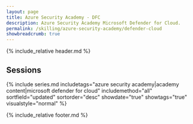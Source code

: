 ```yaml
---
layout: page
title: Azure Security Academy - DFC
description: Azure Security Academy Microsoft Defender for Cloud.
permalink: /skilling/azure-security-academy/defender-cloud
showbreadcrumb: true
---
```


{% include_relative header.md %}

## Sessions

{% include series.md 
    includetags="azure security academy|academy content|microsoft defender for cloud" includemethod="all" 
    sortfield="updated" sortorder="desc" showdate="true" showtags="true"
    visualstyle="normal"
%}

{% include_relative footer.md %}